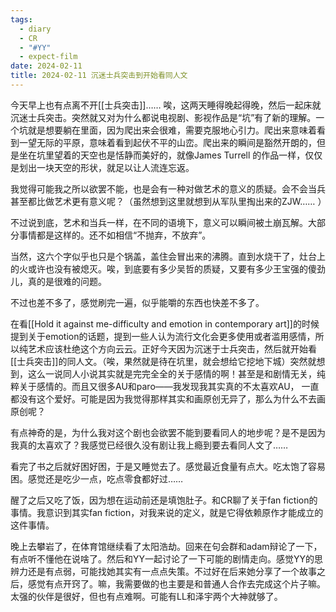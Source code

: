 ```yaml
---
tags:
  - diary
  - CR
  - "#YY"
  - expect-film
date: 2024-02-11
title: 2024-02-11 沉迷士兵突击到开始看同人文
---
```

今天早上也有点离不开[[士兵突击]]…… 唉，这两天睡得晚起得晚，然后一起床就沉迷士兵突击。突然就又对为什么都说电视剧、影视作品是“坑”有了新的理解。一个坑就是想要躺在里面，因为爬出来会很难，需要克服地心引力。爬出来意味着看到一望无际的平原，意味着看到起伏不平的山峦。爬出来的瞬间是豁然开朗的，但是坐在坑里望着的天空也是恬静而美好的，就像James Turrell 的作品一样，仅仅是划出一块天空的形状，就足以让人流连忘返。

我觉得可能我之所以欲罢不能，也是会有一种对做艺术的意义的质疑。会不会当兵甚至都比做艺术更有意义呢？（虽然想到这里就想到从军队里掏出来的ZJW…… ）

不过说到底，艺术和当兵一样，在不同的语境下，意义可以瞬间被土崩瓦解。大部分事情都是这样的。还不如相信“不抛弃，不放弃”。

当然，这六个字似乎也只是个锅盖，盖住会冒出来的沸腾。直到水烧干了，灶台上的火或许也没有被熄灭。唉，到底要有多少吴哲的质疑，又要有多少王宝强的傻劲儿，真的是很难的问题。

不过也差不多了，感觉刷完一遍，似乎能嚼的东西也快差不多了。

在看[[Hold it against me-difficulty and emotion in contemporary art]]的时候提到关于emotion的话题，提到一些人认为流行文化会更多使用或者滥用感情，所以纯艺术应该杜绝这个方向云云。正好今天因为沉迷于士兵突击，然后就开始看[[士兵突击]]的同人文。（唉，果然就是待在坑里，就会想给它挖地下城）突然就想到，这么一说同人小说其实就是完完全全的关于感情的啊！甚至是和剧情无关，纯粹关于感情的。而且又很多AU和paro——我发现我其实真的不太喜欢AU， 一直都没有这个爱好。可能是因为我觉得那样其实和画原创无异了，那么为什么不去画原创呢？

有点神奇的是，为什么我对这个剧也会欲罢不能到要看同人的地步呢？是不是因为我真的太喜欢了？我感觉已经很久没有剧让我上瘾到要去看同人文了…… 

看完了书之后就好困好困，于是又睡觉去了。感觉最近食量有点大。吃太饱了容易困。感觉还是吃少一点，吃点零食都好过……

醒了之后又吃了饭，因为想在运动前还是填饱肚子。和CR聊了关于fan fiction的事情。我意识到其实fan fiction，对我来说的定义，就是它得依赖原作才能成立的这件事情。

晚上去攀岩了，在体育馆继续看了太阳浩劫。回来在句会群和adam辩论了一下，有点听不懂他在说啥了。然后和YY一起讨论了一下可能的剧情走向。感觉YY的思辨力还是有点弱，可能找她其实有一点点失策。不过好在后来她分享了一个故事之后，感觉有点开窍了。嘛，我需要做的也主要是和普通人合作去完成这个片子嘛。太强的伙伴是很好，但也有点难啊。可能有LL和泽宇两个大神就够了。

